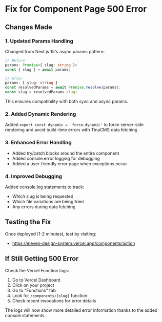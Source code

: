 # Fix for Component Page 500 Error

## Changes Made

### 1. Updated Params Handling
Changed from Next.js 15's async params pattern:
```typescript
// Before
params: Promise<{ slug: string }>
const { slug } = await params;

// After
params: { slug: string }
const resolvedParams = await Promise.resolve(params);
const slug = resolvedParams.slug;
```

This ensures compatibility with both sync and async params.

### 2. Added Dynamic Rendering
Added `export const dynamic = 'force-dynamic'` to force server-side rendering and avoid build-time errors with TinaCMS data fetching.

### 3. Enhanced Error Handling
- Added try/catch blocks around the entire component
- Added console.error logging for debugging
- Added a user-friendly error page when exceptions occur

### 4. Improved Debugging
Added console.log statements to track:
- Which slug is being requested
- Which file variations are being tried
- Any errors during data fetching

## Testing the Fix

Once deployed (1-2 minutes), test by visiting:
- https://eleven-design-system.vercel.app/components/action

## If Still Getting 500 Error

Check the Vercel Function logs:
1. Go to Vercel Dashboard
2. Click on your project
3. Go to "Functions" tab
4. Look for `/components/[slug]` function
5. Check recent invocations for error details

The logs will now show more detailed error information thanks to the added console statements. 